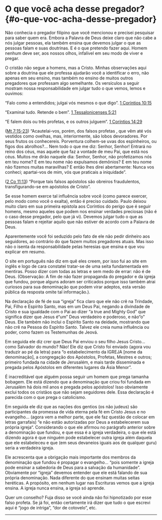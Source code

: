 # O que você acha desse pregador? {#o-que-voc-acha-desse-pregador}

Não conhecia o pregador filipino que você mencionou e precisei pesquisar para saber quem era. Embora a Palavra de Deus deixe claro que não cabe a nós julgar pessoas, ela também ensina que devemos julgar o que as pessoas falam e suas doutrinas. E é o que pretendo fazer aqui. Homem nenhum deve ser, aos nossos olhos, infalível em seu modo de viver e pregar.

O cristão não segue a homens, mas a Cristo. Minhas observações aqui sobre a doutrina que ele professa ajudarão você a identificar o erro, não apenas em seu ensino, mas também no ensino de muitos outros pregadores que professam algo semelhante. Os versículos a seguir mostram nossa responsabilidade em julgar tudo o que vemos, lemos e ouvimos:

“Falo como a entendidos; julgai vós mesmos o que digo”. [1 Coríntios 10:15](http://bibliaonline.com.br/acf/1co/10/15)

“Examinai tudo. Retende o bem”. [1 Tessalonicenses 5:21](http://bibliaonline.com.br/acf/1ts/5/21)

“E falem dois ou três profetas, e os outros julguem“. [1 Coríntios 14:29](http://bibliaonline.com.br/acf/1co/14/29)

([Mt 7:15-23](http://bibliaonline.com.br/acf/mt/7/15-23)) “Acautelai-vos, porém, dos falsos profetas , que vêm até vós vestidos como ovelhas, mas, interiormente, são lobos devoradores. Por seus frutos os conhecereis. Porventura colhem-se uvas dos espinheiros, ou figos dos abrolhos?... Nem todo o que me diz: Senhor, Senhor! Entrará no reino dos céus, mas aquele que faz a vontade de meu Pai, que está nos céus. Muitos me dirão naquele dia: Senhor, Senhor, não profetizamos nós em teu nome? E em teu nome não expulsamos demônios? E em teu nome não fizemos muitas maravilhas? E então lhes direi abertamente: Nunca vos conheci; apartai-vos de mim, vós que praticais a iniquidade”.

([2 Co 11:13](http://bibliaonline.com.br/acf/2co/11/13)) “Porque tais falsos apóstolos são obreiros fraudulentos, transfigurando-se em apóstolos de Cristo”.

Se esse homem exerce tal influência sobre você (como parece exercer, pelo modo como você o exalta), então é preciso cuidado. Paulo deixou muito claro em sua primeira epístola aos Coríntios do perigo que é seguir homens, mesmo aqueles que podem nos ensinar verdades preciosas (não é o caso desse pregador, pelo que já vi). Devemos julgar tudo o que as pessoas falam e rejeitar aquilo que não estiver de acordo com a Palavra de Deus.

Aparentemente você foi seduzido pelo fato de ele não pedir dinheiro aos seguidores, ao contrário do que fazem muitos pregadores atuais. Mas isso não o isenta da responsabilidade pelas heresias que ensina e que vou explicar em resumo.

O site em português não diz em quê eles creem, por isso fui ao site em inglês e logo de cara constatei tratar-se de uma seita fundamentada em mentiras. Posso dizer com todas as letras e sem medo de errar: não é de Deus. (Observação: A fim de não fazer propaganda do pregador e da igreja que fundou, porque alguns adoram ser criticados porque isso também atrai curiosos para sua denominação que podem virar adeptos, esta versão pública da resposta omite tal informação.).

Na declaração de fé de sua “igreja” fica claro que ele não crê na Trindade, Pai, Filho e Espírito Santo, mas em um Deus Pai, negando a divindade de Cristo e sua igualdade com o Pai ao dizer “a true and Mighty God” que significa dizer que Jesus é“um” Deus verdadeiro e poderoso, e não“o” Deus. Ele também não inclui o Espírito Santo na deidade, mostrando que não crê na Pessoa do Espírito Santo. Talvez ele creia numa influência ou poder, como fazem os Testemunhas de Jeová.

Em seguida ele diz crer que Deus Pai enviou o seu filho Jesus Cristo... como Salvador do mundo? Não! Ele diz que Cristo foi enviado (agora vou traduzir ao pé da letra) para “o estabelecimento da IGREJA [nome da denominação], a congregação dos Apóstolos, Profetas, Mestres e outros; primeiro fundada na cidade de Jerusalém, e mais tarde disseminada e pregada pelos Apóstolos em diferentes lugares da Ásia Menor”.

É inacreditável que alguém possa seguir um homem que prega tamanha bobagem. Ele está dizendo que a denominação que criou foi fundada em Jerusalém há dois mil anos e pregada pelos apóstolos! Isso obviamente exclui todos os cristãos que não sejam seguidores dele. Essa declaração é parecida com o que prega o catolicismo.

Em seguida ele diz que as nações dos gentios (os não judeus) são participantes da promessa de vida eterna pela fé em Cristo Jesus e no evangelho... (agora vem a melhor parte, que ele faz questão de colocar em letras garrafais) “e não estão autorizadas por Deus a estabelecerem sua própria igreja“. Considerando o que ele afirmou no parágrafo anterior sobre a denominação que fundou, e que essa é a igreja verdadeira, o que ele está dizendo agora é que ninguém pode estabelecer outra igreja além daquela que ele estabeleceu e que (em seus devaneios iguais aos de qualquer guru) seria a verdadeira igreja.

Ele acrescenta que a obrigação mais importante dos membros da denominação que fundou é propagar o evangelho... “pois somente a igreja pode ensinar a sabedoria de Deus para a salvação da humanidade”. Obviamente por “igreja” devemos entender que ele está falando de sua própria denominação. Nada diferente do que ensinam muitas seitas heréticas. A propósito, em nenhum lugar nas Escrituras vemos que a igreja ensina. A igreja nunca ensina, a igreja só aprende.

Quer um conselho? Fuja disso se você ainda não foi hipnotizado por esse falso profeta. Se já foi, então certamente irá dizer que tudo o que escrevi aqui é “jogo de intriga”, “dor de cotovelo”, etc.

*****